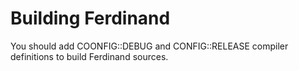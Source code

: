 # Building Ferdinand
You should add COONFIG::DEBUG and CONFIG::RELEASE compiler definitions to build Ferdinand sources.
